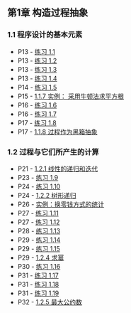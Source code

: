 ## 第1章 构造过程抽象

### 1.1 程序设计的基本元素

* P13 - [练习 1.1](./exercise_1_1.md)
* P13 - [练习 1.2](./exercise_1_2.md)
* P13 - [练习 1.3](./exercise_1_3.lua)
* P13 - [练习 1.4](./exercise_1_4.md)
* P14 - [练习 1.5](./exercise_1_5.md)
* P15 - [1.1.7 实例： 采用牛顿法求平方根](./newton_sqrt.lua)
* P16 - [练习 1.6](./exercise_1_6.md)
* P16 - [练习 1.7](./exercise_1_7.md)
* P17 - [练习 1.8](./exercise_1_8.lua)
* P17 - [1.1.8 过程作为黑箱抽象](./newton_sqrt_blackbox.lua)

### 1.2 过程与它们所产生的计算

* P21 - [1.2.1 线性的递归和迭代](./factorial.lua)
* P23 - [练习 1.9](./exercise_1_9.md)
* P24 - [练习 1.10](./exercise_1_10.md)
* P24 - [1.2.2 树形递归](./fibonacci.lua)
* P26 - [实例：换零钱方式的统计](./count_change.lua)
* P27 - [练习 1.11](./exercise_1_11.lua)
* P27 - [练习 1.12](./exercise_1_12.lua)
* P28 - [练习 1.13](./exercise_1_13.md)
* P29 - [练习 1.14](./exercise_1_14.md)
* P29 - [练习 1.15](./exercise_1_15.md)
* P29 - [1.2.4 求幂](./expt.lua)
* P30 - [练习 1.16](./exercise_1_16.lua)
* P31 - [练习 1.17](./exercise_1_17.lua)
* P31 - [练习 1.18](./exercise_1_18.lua)
* P31 - [练习 1.19](./exercise_1_19.md)
* P32 - [1.2.5 最大公约数](./gcd.lua)


